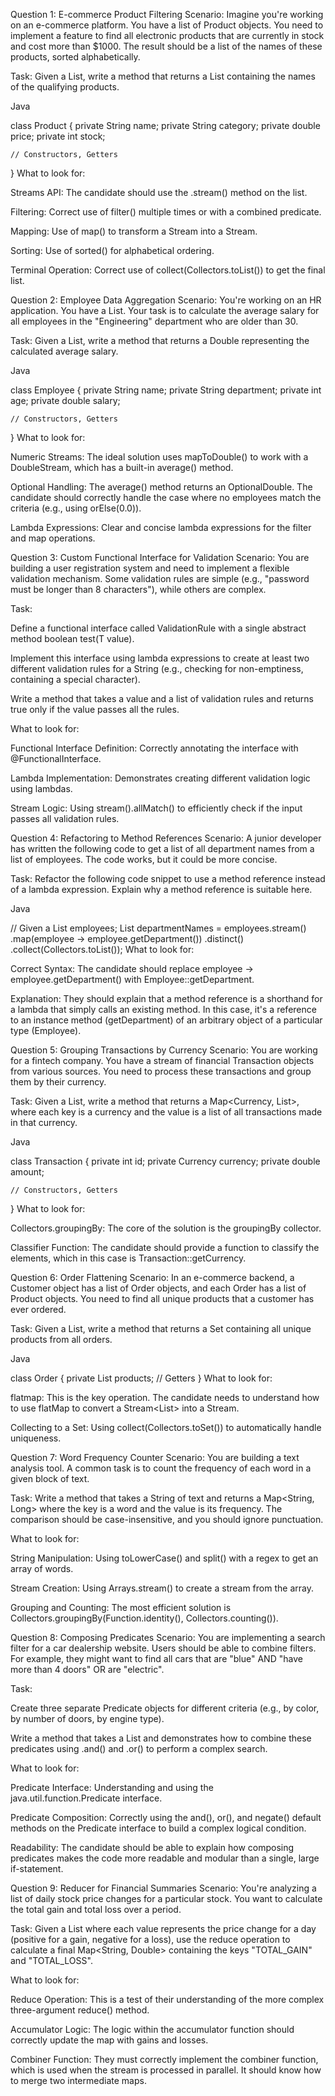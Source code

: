 Question 1: E-commerce Product Filtering
Scenario: Imagine you're working on an e-commerce platform. You have a list of Product objects. You need to implement a feature to find all electronic products that are currently in stock and cost more than $1000. The result should be a list of the names of these products, sorted alphabetically.

Task: Given a List<Product>, write a method that returns a List<String> containing the names of the qualifying products.

Java

class Product {
private String name;
private String category;
private double price;
private int stock;

    // Constructors, Getters
}
What to look for:

Streams API: The candidate should use the .stream() method on the list.

Filtering: Correct use of filter() multiple times or with a combined predicate.

Mapping: Use of map() to transform a Stream<Product> into a Stream<String>.

Sorting: Use of sorted() for alphabetical ordering.

Terminal Operation: Correct use of collect(Collectors.toList()) to get the final list.

Question 2: Employee Data Aggregation
Scenario: You're working on an HR application. You have a List<Employee>. Your task is to calculate the average salary for all employees in the "Engineering" department who are older than 30.

Task: Given a List<Employee>, write a method that returns a Double representing the calculated average salary.

Java

class Employee {
private String name;
private String department;
private int age;
private double salary;

    // Constructors, Getters
}
What to look for:

Numeric Streams: The ideal solution uses mapToDouble() to work with a DoubleStream, which has a built-in average() method.

Optional Handling: The average() method returns an OptionalDouble. The candidate should correctly handle the case where no employees match the criteria (e.g., using orElse(0.0)).

Lambda Expressions: Clear and concise lambda expressions for the filter and map operations.

Question 3: Custom Functional Interface for Validation
Scenario: You are building a user registration system and need to implement a flexible validation mechanism. Some validation rules are simple (e.g., "password must be longer than 8 characters"), while others are complex.

Task:

Define a functional interface called ValidationRule<T> with a single abstract method boolean test(T value).

Implement this interface using lambda expressions to create at least two different validation rules for a String (e.g., checking for non-emptiness, containing a special character).

Write a method that takes a value and a list of validation rules and returns true only if the value passes all the rules.

What to look for:

Functional Interface Definition: Correctly annotating the interface with @FunctionalInterface.

Lambda Implementation: Demonstrates creating different validation logic using lambdas.

Stream Logic: Using stream().allMatch() to efficiently check if the input passes all validation rules.

Question 4: Refactoring to Method References
Scenario: A junior developer has written the following code to get a list of all department names from a list of employees. The code works, but it could be more concise.

Task: Refactor the following code snippet to use a method reference instead of a lambda expression. Explain why a method reference is suitable here.

Java

// Given a List<Employee> employees;
List<String> departmentNames = employees.stream()
.map(employee -> employee.getDepartment())
.distinct()
.collect(Collectors.toList());
What to look for:

Correct Syntax: The candidate should replace employee -> employee.getDepartment() with Employee::getDepartment.

Explanation: They should explain that a method reference is a shorthand for a lambda that simply calls an existing method. In this case, it's a reference to an instance method (getDepartment) of an arbitrary object of a particular type (Employee).

Question 5: Grouping Transactions by Currency
Scenario: You are working for a fintech company. You have a stream of financial Transaction objects from various sources. You need to process these transactions and group them by their currency.

Task: Given a List<Transaction>, write a method that returns a Map<Currency, List<Transaction>>, where each key is a currency and the value is a list of all transactions made in that currency.

Java

class Transaction {
private int id;
private Currency currency;
private double amount;

    // Constructors, Getters
}
What to look for:

Collectors.groupingBy: The core of the solution is the groupingBy collector.

Classifier Function: The candidate should provide a function to classify the elements, which in this case is Transaction::getCurrency.

Question 6: Order Flattening
Scenario: In an e-commerce backend, a Customer object has a list of Order objects, and each Order has a list of Product objects. You need to find all unique products that a customer has ever ordered.

Task: Given a List<Order>, write a method that returns a Set<Product> containing all unique products from all orders.

Java

class Order {
private List<Product> products;
// Getters
}
What to look for:

flatmap: This is the key operation. The candidate needs to understand how to use flatMap to convert a Stream<List<Product>> into a Stream<Product>.

Collecting to a Set: Using collect(Collectors.toSet()) to automatically handle uniqueness.

Question 7: Word Frequency Counter
Scenario: You are building a text analysis tool. A common task is to count the frequency of each word in a given block of text.

Task: Write a method that takes a String of text and returns a Map<String, Long> where the key is a word and the value is its frequency. The comparison should be case-insensitive, and you should ignore punctuation.

What to look for:

String Manipulation: Using toLowerCase() and split() with a regex to get an array of words.

Stream Creation: Using Arrays.stream() to create a stream from the array.

Grouping and Counting: The most efficient solution is Collectors.groupingBy(Function.identity(), Collectors.counting()).

Question 8: Composing Predicates
Scenario: You are implementing a search filter for a car dealership website. Users should be able to combine filters. For example, they might want to find all cars that are "blue" AND "have more than 4 doors" OR are "electric".

Task:

Create three separate Predicate<Car> objects for different criteria (e.g., by color, by number of doors, by engine type).

Write a method that takes a List<Car> and demonstrates how to combine these predicates using .and() and .or() to perform a complex search.

What to look for:

Predicate Interface: Understanding and using the java.util.function.Predicate interface.

Predicate Composition: Correctly using the and(), or(), and negate() default methods on the Predicate interface to build a complex logical condition.

Readability: The candidate should be able to explain how composing predicates makes the code more readable and modular than a single, large if-statement.

Question 9: Reducer for Financial Summaries
Scenario: You're analyzing a list of daily stock price changes for a particular stock. You want to calculate the total gain and total loss over a period.

Task: Given a List<Double> where each value represents the price change for a day (positive for a gain, negative for a loss), use the reduce operation to calculate a final Map<String, Double> containing the keys "TOTAL_GAIN" and "TOTAL_LOSS".

What to look for:

Reduce Operation: This is a test of their understanding of the more complex three-argument reduce() method.

Accumulator Logic: The logic within the accumulator function should correctly update the map with gains and losses.

Combiner Function: They must correctly implement the combiner function, which is used when the stream is processed in parallel. It should know how to merge two intermediate maps.
